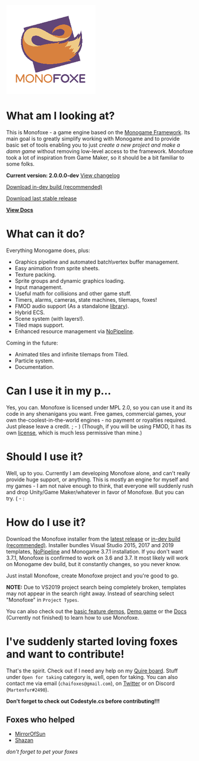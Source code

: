 ![logo](logo/logo_transparent.png)

# What am I looking at?
This is Monofoxe - a game engine based on the [Monogame Framework](http://monogame.net). 
Its main goal is to greatly simplify working with Monogame and to provide basic set of tools 
enabling you to just *create a new project and make a damn game* without removing low-level access to the framework.
Monofoxe took a lot of inspiration from Game Maker, so it should be a bit familiar to some folks.

**Current version: 2.0.0.0-dev** [View changelog](/CHANGELOG.md)

[Download in-dev build (recommended)](https://github.com/Martenfur/Monofoxe/releases/)

[Download last stable release](https://github.com/gnFur/Monofoxe/releases/latest)

[**View Docs**](Docs/README.md)


# What can it do?

Everything Monogame does, plus:

* Graphics pipeline and automated batch\vertex buffer management.
* Easy animation from sprite sheets.
* Texture packing.
* Sprite groups and dynamic graphics loading.
* Input management.
* Useful math for collisions and other game stuff.
* Timers, alarms, cameras, state machines, tilemaps, foxes!
* FMOD audio support (As a standalone [library](https://github.com/gnFur/ChaiFoxes.FMODAudio/)).
* Hybrid ECS.
* Scene system (with layers!).
* Tiled maps support.
* Enhanced resource management via [NoPipeline](https://github.com/Martenur/NoPipeline).


Coming in the future:

* Animated tiles and infinite tilemaps from Tiled.
* Particle system.
* Documentation.

# Can I use it in my p...

Yes, you can. Monofoxe is licensed under MPL 2.0, so you can use it and its code in any shenanigans you want. Free games, commercial games, your own the-coolest-in-the-world engines - no payment or royalties required. Just please leave a credit. ; - )
(Though, if you will be using FMOD, it has its own [license](https://fmod.com/licensing#faq), which is much less permissive than mine.)

# Should I use it?

Well, up to you. Currently I am developing Monofoxe alone, and can't really provide huge support, or anything. This is mostly an engine for myself and my games - I am not naive enough to think, that everyone will suddenly rush and drop Unity/Game Maker/whatever in favor of Monofoxe. But you can try. ( - :

# How do I use it?

Download the Monofoxe installer from the [latest release](https://github.com/Martenfur/Monofoxe/releases/latest) or [in-dev build (recommended)](https://github.com/Martenfur/Monofoxe/releases/).
Installer bundles Visual Studio 2015, 2017 and 2019 templates, [NoPipeline](https://github.com/Martenfur/NoPipeline) and Monogame 3.7.1 installation. If you don't want 3.7.1, Monofoxe is confirmed to work on 3.6 and 3.7. It most likely will work on Monogame dev build, but it constantly changes, so you never know.

Just install Monofoxe, create Monofoxe project and you're good to go. 

**NOTE:** Due to VS2019 project search being completely broken, templates may not appear in the search right away. Instead of searching select "Monofoxe" in `Project Types`.

You can also check out the [basic feature demos](Monofoxe.Playground/), [Demo game](https://bitbucket.org/gnFur/monofoxe.demo/) or the [Docs](Docs/README.md) (Currently not finished) to learn how to use Monofoxe.

# I've suddenly started loving foxes and want to contribute!

That's the spirit. Check out if I need any help on my [Quire board](https://quire.io/w/Monofoxe/?board=Monofoxe). Stuff under `Open for taking` category is, well, open for taking. You can also contact me via email (`chaifoxes@gmail.com`), on [Twitter](https://twitter.com/ChaiFoxes) or on Discord (`Martenfur#2490`).

**Don't forget to check out Codestyle.cs before contributing!!!**

## Foxes who helped

- [MirrorOfSun](https://github.com/MirrorOfSUn)
- [Shazan](https://bitbucket.org/%7B07c29368-d971-4ab1-8ec5-1a89d56bfa43%7D/)

*don't forget to pet your foxes*